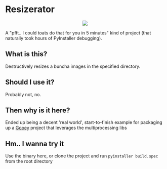 # Resizerator

<p align="center">
  <img src="https://cloud.githubusercontent.com/assets/1408720/19209299/6e6f394e-8cd5-11e6-89d2-b0df71f53b1f.png">
</p>

A "pfft.. I could toats do that for you in 5 minutes" kind of project (that naturally took hours of PyInstaller debugging).

What is this?
-------------

Destructively resizes a buncha images in the specified directory.

Should I use it?
----------------

Probably not, no.

Then why is it here?
--------------------

Ended up being a decent 'real world', start-to-finish example for packaging up a [Gooey](https://github.com/chriskiehl/Gooey) project that leverages the multiprocessing libs


Hm.. I wanna try it
-------------------

Use the binary here, or clone the project and run `pyinstaller build.spec` from the root directory




